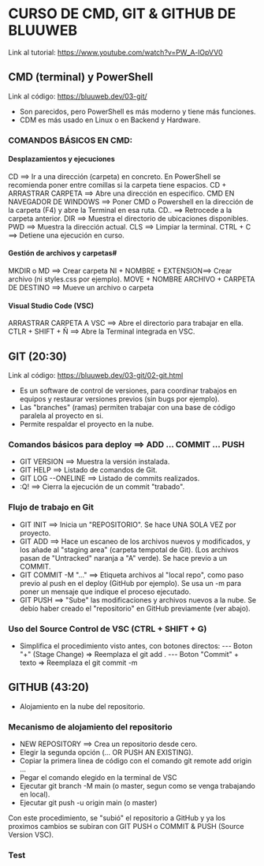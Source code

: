 # CURSO DE CMD, GIT & GITHUB DE BLUUWEB 
Link al tutorial: https://www.youtube.com/watch?v=PW_A-lOpVV0

## CMD (terminal) y PowerShell
Link al código: https://bluuweb.dev/03-git/
- Son parecidos, pero PowerShell es más moderno y tiene más funciones. 
- CDM es más usado en Linux o en Backend y Hardware. 


### COMANDOS BÁSICOS EN CMD: 

#### Desplazamientos y ejecuciones
CD ==> Ir a una dirección (carpeta) en concreto. En PowerShell se recomienda poner entre comillas si la carpeta tiene espacios.
CD + ARRASTRAR CARPETA ==> Abre una dirección en especifico. 
CMD EN NAVEGADOR DE WINDOWS ==> Poner CMD o Powershell en la dirección de la carpeta (F4) y abre la Terminal en esa ruta. 
CD.. ==> Retrocede a la carpeta anterior. 
DIR ==> Muestra el directorio de ubicaciones disponibles.
PWD ==> Muestra la dirección actual.
CLS ==> Limpiar la terminal.
CTRL + C ==> Detiene una ejecución en curso.

#### Gestión de archivos y carpetas#
MKDIR o MD ==> Crear carpeta
NI + NOMBRE + EXTENSION==> Crear archivo (ni styles.css por ejemplo).
MOVE + NOMBRE ARCHIVO + CARPETA DE DESTINO ==> Mueve un archivo o carpeta

#### Visual Studio Code (VSC)
ARRASTRAR CARPETA A VSC ==> Abre el directorio para trabajar en ella. 
CTLR + SHIFT + Ñ ==> Abre la Terminal integrada en VSC.



## GIT (20:30)
Link al código: https://bluuweb.dev/03-git/02-git.html
- Es un software de control de versiones, para coordinar trabajos en equipos y restaurar versiones previos (sin bugs por ejemplo). 
- Las "branches" (ramas) permiten trabajar con una base de código paralela al proyecto en si. 
- Permite respaldar el proyecto en la nube. 

### Comandos básicos para deploy ==> ADD ... COMMIT ... PUSH #
- GIT VERSION ==> Muestra la versión instalada. 
- GIT HELP ==> Listado de comandos de Git.
- GIT LOG --ONELINE ==> Listado de commits realizados. 
- :Q! ==> Cierra la ejecución de un commit "trabado".


### Flujo de trabajo en Git
- GIT INIT ==> Inicia un "REPOSITORIO". Se hace UNA SOLA VEZ por proyecto. 
- GIT ADD ==> Hace un escaneo de los archivos nuevos y modificados, y los añade al "staging area" (carpeta tempotal de Git). (Los archivos pasan de "Untracked" naranja a "A" verde). Se hace previo a un COMMIT.
- GIT COMMIT -M "..." ==> Etiqueta archivos al "local repo", como paso previo al push en el deploy (GitHub por ejemplo). Se usa un -m para poner un mensaje que indique el proceso ejecutado. 
- GIT PUSH ==> "Sube" las modificaciones y archivos nuevos a la nube. Se debío haber creado el "repositorio" en GitHub previamente (ver abajo).

### Uso del Source Control de VSC (CTRL + SHIFT + G)
- Simplifica el procedimiento visto antes, con botones directos:
--- Boton "+" (Stage Change) => Reemplaza el git add .
--- Boton "Commit" + texto => Reemplaza el git commit -m



## GITHUB (43:20)
- Alojamiento en la nube del repositorio.

### Mecanismo de alojamiento del repositorio
- NEW REPOSITORY ==> Crea un repositorio desde cero.
- Elegir la segunda opción (... OR PUSH AN EXISTING).
- Copiar la primera linea de código con el comando git remote add origin ...
- Pegar el comando elegido en la terminal de VSC
- Ejecutar git branch -M main (o master, segun como se venga trabajando en local).
- Ejecutar git push -u origin main (o master)

Con este procedimiento, se "subió" el repositorio a GitHub y ya los proximos cambios se subiran con GIT PUSH o COMMIT & PUSH (Source Version VSC).

### Test
